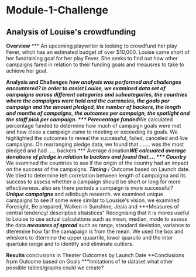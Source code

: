 # Module-1-Challenge
## Analysis of Louise's crowdfunding

**Overview** 
*** An upcoming playwriter is looking to crowdfund her play Fever, whch has an estimated budget of over $10,000. Louise came short of her fundraising goal for her play Fever. She seeks to find out how other campaigns fared in relation to their funding goals and meausres to take to achieve her goal.

**Analysis and Challenges**
***how analysis was performed and challenges encountered?
In order to assist Louise, we examined data set of campaigns across different categories and subcategories, the countries where the campaigns were held and the currencies, the goals per campaign and the amount pledged, the number of backers, the length and months of campaigns, the outcomes per campaign, the spotlight and the staff pick per campaign.
*** Perecentage funded***We calculated percentage funded to determine how much of campaign goals were met and how close a campaign came to meeting or exceeding its goals.
We highlighted the outcomes to reveal the successful, failed, canceled and live campaigns. 
On rearranging pledge data, we found that ....... was the most pledged and had ..... backers
*** Average donation***WE calcuated average donations of pledge in relation to backers and found that....
*** Country*** We examined the countries to see if the origin of the country had an impact on the success of the campaigns.
***Timing*** / Outcome based on Launch date. We tried to determine teh correlation between length of campaigna and its success to assess whether a campaign should be short or long for more effectiveness.
also are there periods a campaign is more successful?
***Unique campaigns*** and edinbugh research. we examined unique campaigns to see if some were similar to Lousise's vision. we examined  Foresight, Be prepared, Walken in Sunshine, Jesia and 
***Measures of central tendency/ descriptive sttaistices" Recognising that it is mores useful to Louise to use actual calculations such as mean, median, mode to assess the data
***meausres of spread*** such as range, standard devistion, variance to dteremine how far the camapaign is from the mean. We used the box and whiskers to dtermine the upper quaartile, lower quaruile and the inter quartuke range and to identify and eliminate outliers.



**Results**
conclusions in Theater Outcomes by Launch Date
**Conclusions frpm Outcome based on Goals
***limitations of te dataset
what other possible tables/graphs could we create?

